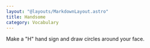 ```yaml
---
layout: "@layouts/MarkdownLayout.astro"
title: Handsome
category: Vocabulary
---
```


Make a "H" hand sign and draw circles around your face.
